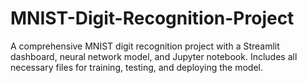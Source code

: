 # MNIST-Digit-Recognition-Project
A comprehensive MNIST digit recognition project with a Streamlit dashboard, neural network model, and Jupyter notebook. Includes all necessary files for training, testing, and deploying the model.
